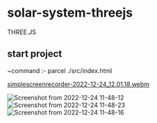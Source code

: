 # solar-system-threejs
THREE.JS

## start project
~command :- parcel ./src/index.html

[simplescreenrecorder-2022-12-24_12.01.18.webm](https://user-images.githubusercontent.com/110123287/209424582-ee5a3686-310a-489e-ad36-39c354892285.webm)

![Screenshot from 2022-12-24 11-48-12](https://user-images.githubusercontent.com/110123287/209424490-59bd0953-bb55-4a07-b22d-8e3b287e4486.png)
![Screenshot from 2022-12-24 11-48-23](https://user-images.githubusercontent.com/110123287/209424492-bb69d71d-0cfa-4643-935b-2163edbd9179.png)
![Screenshot from 2022-12-24 11-48-16](https://user-images.githubusercontent.com/110123287/209424493-ec84c776-905c-4607-beac-f4f0affdd8dc.png)

